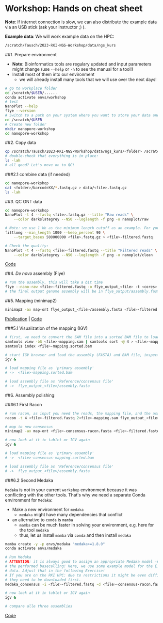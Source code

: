 # Workshop: Hands on cheat sheet

**Note**: If internet connection is slow, we can also distribute the example data via an USB stick (ask your instructor ;) ). 

**Example data**: We will work example data on the HPC:

```bash
/scratch/Tausch/2023-RKI-NGS-Workshop/data/ngs_kurs
```

##1. Prepare environment

* **Note**: Bioinformatics tools are regulary updated and input parameters might change (use `--help` or `-h` to see the manual for a tool!)
* Install most of them into our environment
    * we will already install many tools that we will use over the next days!

```bash
# go to workplace folder
cd /scratch/$USER/......
conda activate envs/workshop
# test
NanoPlot --help
flye --version
# Switch to a path on your system where you want to store your data and results
cd /scratch/$USER
# Create new folder
mkdir nanopore-workshop
cd nanopore-workshop
```

##2. Copy data

```bash
cp /scratch/Tausch/2023-RKI-NGS-Workshop/data/ngs_kurs/<folder> /scratch/$USER/nanopore-workshop/data/
# double-check that everything is in place:
ls -lah
# all good? Let's move on to QC!
```

###2.1 combine data (if needed) 

```bash
cd nanopore-workshop
cat <folder>/barcodeXX/*.fastq.gz > data/<file>.fastq.gz
ls -lah
```

##3. QC ONT data

```bash
cd nanopore-workshop
NanoPlot -t 4 --fastq <file>.fastq.gz --title "Raw reads" \
    --color darkslategrey --N50 --loglength -f png -o nanoplot/raw
```

```bash
# Note: we use 1 kb as the minimum length cutoff as an example. For your "real" samples other parameters might be better. Do QC before. 
filtlong --min_length 1000 --keep_percent 90 \
    --target_bases 500000000 <file>.fastq.gz > <file>-filtered.fastq

# Check the quality:
NanoPlot -t 4 --fastq <file>-filtered.fastq --title "Filtered reads" \
    --color darkslategrey --N50 --loglength -f png -o nanoplot/clean
```

[Code](https://github.com/rrwick/Filtlong)


##4. _De novo_ assembly (Flye)

```bash
# run the assembly, this will take a bit time
flye --nano-raw <file>-filtered.fastq -o flye_output_<file> -t <cores> --meta --genome-size 5M
# the final output genome assembly will be in flye_output/assembly.fasta
```

##5. Mapping (minimap2)

```bash
minimap2 -ax map-ont flye_output_<file>/assembly.fasta <file>-filtered.fastq > <file>-mapping.sam
```
[Publication](https://doi.org/10.1093/bioinformatics/bty191) | [Code](https://github.com/lh3/minimap2)

###5.1 Visualization of the mapping (IGV)

```bash
# first, we need to convert the SAM file into a sorted BAM file to load it subsequently in IGV
samtools view -bS <file>-mapping.sam | samtools sort -@ 4 > <file>-mapping.sorted.bam  
samtools index <file>-mapping.sorted.bam

# start IGV browser and load the assembly (FASTA) and BAM file, inspect the output
igv &

# load mapping file as 'primary assembly'
# ->  <file>-mapping.sorted.bam

# load assembly file as 'Reference/consensus file'
# ->  flye_output_<file>/assembly.fasta
```

##6. Assembly polishing 

###6.1 First Racon

```bash
# run racon, as input you need the reads, the mapping file, and the assembly you want to polish
racon -t 4 <file>-filtered.fastq 2<file>-mapping.sam flye_output_<file>/assembly.fasta > <file>-consensus-racon.fasta

# map to new consensus
minimap2 -ax map-ont <file>-consensus-racon.fasta <file>-filtered.fastq > <file>-consensus-mapping.sam

# now look at it in tablet or IGV again
igv &

# load mapping file as 'primary assembly'
# ->  <file>-consensus-mapping.sorted.bam

# load assembly file as 'Reference/consensus file'
# ->  flye_output_<file>/assembly.fasta
```

###6.2 Second Medaka


`Medaka` is not in your current `workshop` environment because it was conflicting with the other tools. That's why we need a separate Conda environment for `Medaka`:

* Make a new environment for `medaka` 
    * `medaka` might have many dependencies that conflict 
* an alternative to `conda` is `mamba`
    * `mamba` can be much faster in solving your environment, e.g. here for the tool `medaka`
    * thus, let us install `mamba` via `conda` and then install `medaka`

```bash
mamba create -y -p envs/medaka "medaka>=1.8.0"
conda activate envs/medaka
```

```bash
# Run Medaka
# ATTENTION: it is always good to assign an appropriate Medaka model -m based on 
# the performed basecalling! Here, we use some example model for the E. coli 
# data. Adjust that in the following Exercise! 
# If you are on the RKI HPC: due to restrictions it might be even difficult to run other Medaka models because 
# they need to be downloaded first. 
medaka_consensus -i <file>-filtered.fastq -d <file>-consensus-racon.fasta -o <file>-medaka -m r941_min_sup_g507 -t 4

# now look at it in tablet or IGV again
igv &

# compare alle three assemblies
```
[Code](https://github.com/nanoporetech/medaka)

